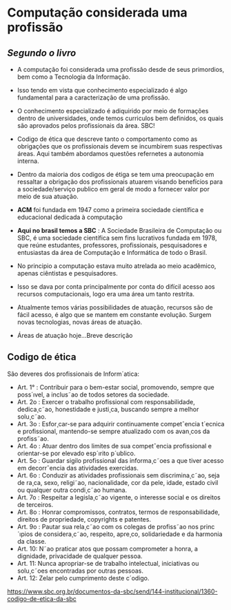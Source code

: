 # Computação considerada uma profissão 
## _Segundo o livro_
+ A computação foi considerada uma profissão desde de seus primordios, bem como a Tecnologia da Informação.
+ Isso tendo em vista que conhecimento especializado é algo fundamental para a caracterização de uma profissão.
+ O conhecimento especializado é adiquirido por meio de formações dentro de universidades, onde temos curriculos bem definidos, os quais são aprovados pelos profissionais da área. SBC!
+ Codigo de ética  que descreve tanto o comportamento como as obrigações que os profissionais devem se incumbirem suas respectivas áreas. Aqui também abordamos questões refernetes a autonomia interna.
+ Dentro da maioria dos codigos de étiga se tem uma preocupação em ressaltar a obrigação dos profissionais atuarem visando benefícios para a sociedade/serviço publico em geral de modo a fornecer valor por meio de sua atuação. 
+ __ACM__ foi fundada em 1947 como a primeira sociedade científica e educacional dedicada à computação 
+ __Aqui no brasil temos a SBC__ : A Sociedade Brasileira de Computação ou SBC, é uma sociedade científica sem fins lucrativos fundada em 1978, que reúne estudantes, professores, profissionais, pesquisadores e entusiastas da área de Computação e Informática de todo o Brasil.
+ No principio a computação estava muito atrelada ao meio acadêmico, apenas ciêntistas e pesquisadores.
+ Isso se dava por conta principalmente por conta do difícil acesso aos recursos computacionais, logo era uma área um tanto restrita.
+ Atualmente temos várias possibilidades de atuação, recursos são de fácil acesso, é algo que se mantem em constante evolução. Surgem novas tecnologias, novas áreas de atuação.

+ Áreas de atuação hoje...Breve descrição

## Codigo de ética

São deveres dos profissionais de Inform´atica:
+ Art. 1°
: Contribuir para o bem-estar social, promovendo, sempre que poss´ıvel, a inclus˜ao
de todos setores da sociedade.
+ Art. 2o
: Exercer o trabalho profissional com responsabilidade, dedica¸c˜ao, honestidade e
justi¸ca, buscando sempre a melhor solu¸c˜ao.
+ Art. 3o
: Esfor¸car-se para adquirir continuamente competˆencia t´ecnica e profissional,
mantendo-se sempre atualizado com os avan¸cos da profiss˜ao.
+ Art. 4o
: Atuar dentro dos limites de sua competˆencia profissional e orientar-se por
elevado esp´ırito p´ublico.
+ Art. 5o
: Guardar sigilo profissional das informa¸c˜oes a que tiver acesso em decorrˆencia
das atividades exercidas.
+ Art. 6o
: Conduzir as atividades profissionais sem discrimina¸c˜ao, seja de ra¸ca, sexo,
religi˜ao, nacionalidade, cor da pele, idade, estado civil ou qualquer outra condi¸c˜ao
humana.
+ Art. 7o
: Respeitar a legisla¸c˜ao vigente, o interesse social e os direitos de terceiros.
+ Art. 8o
: Honrar compromissos, contratos, termos de responsabilidade, direitos de propriedade, copyrights e patentes.
+ Art. 9o
: Pautar sua rela¸c˜ao com os colegas de profiss˜ao nos princ´ıpios de considera¸c˜ao,
respeito, apre¸co, solidariedade e da harmonia da classe.
+ Art. 10: N˜ao praticar atos que possam comprometer a honra, a dignidade, privacidade
de qualquer pessoa.
+ Art. 11: Nunca apropriar-se de trabalho intelectual, iniciativas ou solu¸c˜oes encontradas
por outras pessoas.
+ Art. 12: Zelar pelo cumprimento deste c´odigo.

https://www.sbc.org.br/documentos-da-sbc/send/144-institucional/1360-codigo-de-etica-da-sbc
